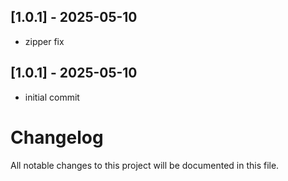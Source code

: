 ## [1.0.1] - 2025-05-10
- zipper fix

## [1.0.1] - 2025-05-10
- initial commit

# Changelog

All notable changes to this project will be documented in this file.

